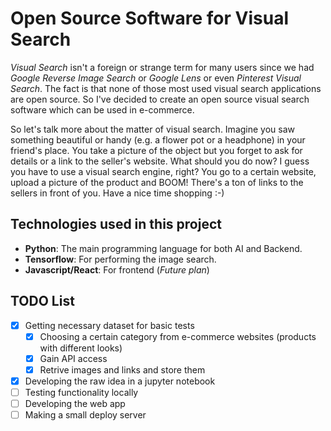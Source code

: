 # Open Source Software for Visual Search

_Visual Search_ isn't a foreign or strange term for many users since we had _Google Reverse Image Search_ or _Google Lens_ or even _Pinterest Visual Search_. The fact is that none of those most used visual search applications are open source. So I've decided to create an open source visual search software which can be used in e-commerce.

So let's talk more about the matter of visual search. Imagine you saw something beautiful or handy (e.g. a flower pot or a headphone) in your friend's place. You take a picture of the object but you forget to ask for details or a link to the seller's website. What should you do now? I guess you have to use a visual search engine, right? You go to a certain website, upload a picture of the product and BOOM! There's a ton of links to the sellers in front of you. Have a nice time shopping :-)

## Technologies used in this project

- __Python__: The main programming language for both AI and Backend.
- __Tensorflow__: For performing the image search.
- __Javascript/React__: For frontend (_Future plan_)

## TODO List

- [x] Getting necessary dataset for basic tests
    - [x] Choosing a certain category from e-commerce websites (products with different looks)
    - [x] Gain API access 
    - [x] Retrive images and links and store them
- [x] Developing the raw idea in a jupyter notebook
- [ ] Testing functionality locally 
- [ ] Developing the web app
- [ ] Making a small deploy server